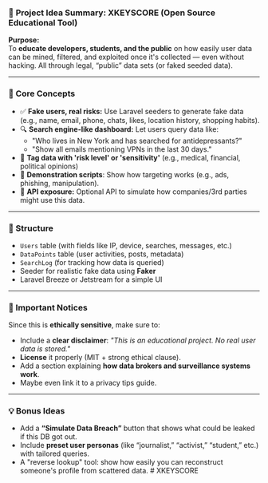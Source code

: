 ### 🧠 **Project Idea Summary: XKEYSCORE (Open Source Educational Tool)**

**Purpose:**  
To **educate developers, students, and the public** on how easily user data can be mined, filtered, and exploited once it's collected — even without hacking. All through legal, “public” data sets (or faked seeded data).

---

### 🔐 Core Concepts

- ✅ **Fake users, real risks:** Use Laravel seeders to generate fake data (e.g., name, email, phone, chats, likes, location history, shopping habits).
- 🔍 **Search engine-like dashboard:** Let users query data like:
  - "Who lives in New York and has searched for antidepressants?"
  - "Show all emails mentioning VPNs in the last 30 days."
- 🧠 **Tag data with 'risk level' or 'sensitivity'** (e.g., medical, financial, political opinions)
- 🧪 **Demonstration scripts**: Show how targeting works (e.g., ads, phishing, manipulation).
- 📡 **API exposure:** Optional API to simulate how companies/3rd parties might use this data.

---

### 📁 Structure

- `Users` table (with fields like IP, device, searches, messages, etc.)
- `DataPoints` table (user activities, posts, metadata)
- `SearchLog` (for tracking how data is queried)
- Seeder for realistic fake data using **Faker**
- Laravel Breeze or Jetstream for a simple UI

---

### 🚨 Important Notices

Since this is **ethically sensitive**, make sure to:

- Include a **clear disclaimer**: *"This is an educational project. No real user data is stored."*
- **License** it properly (MIT + strong ethical clause).
- Add a section explaining **how data brokers and surveillance systems work**.
- Maybe even link it to a privacy tips guide.

---

### 💡 Bonus Ideas

- Add a **“Simulate Data Breach”** button that shows what could be leaked if this DB got out.
- Include **preset user personas** (like “journalist,” “activist,” “student,” etc.) with tailored queries.
- A "reverse lookup" tool: show how easily you can reconstruct someone's profile from scattered data.
#   X K E Y S C O R E  
 